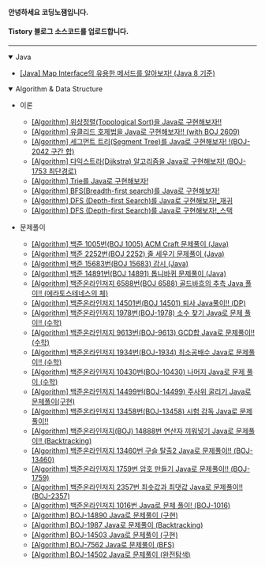 #### 안녕하세요 코딩노잼입니다.
#### Tistory 블로그 소스코드를 업로드합니다.

---

<details open>   
   <summary>Java</summary>

- [[Java] Map Interface의 유용한 메서드를 알아보자! (Java 8 기준)](https://github.com/CodingNoJam/tistory_blog_code/blob/master/src/study/blog/codingnojam/java/StudyhMapMethod.java)
</details>

<details open>   
   <summary>Algorithm & Data Structure</summary>

- 이론
  - [[Algorithm] 위상정렬(Topological Sort)을 Java로 구현해보자!!](https://github.com/CodingNoJam/tistory_blog_code/blob/master/src/study/blog/codingnojam/algorithm/Study_topologicalSort.java)
  - [[Algorithm] 유클리드 호제법을 Java로 구현해보자!! (with BOJ 2609)](https://github.com/CodingNoJam/tistory_blog_code/blob/master/src/study/blog/codingnojam/algorithm/BOJ_2609.java)
  - [[Algorithm] 세그먼트 트리(Segment Tree)를 Java로 구현해보자! !(BOJ-2042 구간 합)](https://github.com/CodingNoJam/tistory_blog_code/blob/master/src/study/blog/codingnojam/algorithm/BOJ_2042.java)
  - [[Algorithm] 다익스트라(Dijkstra) 알고리즘을 Java로 구현해보자! (BOJ-1753 최단경로)](https://github.com/CodingNoJam/tistory_blog_code/blob/master/src/study/blog/codingnojam/algorithm/Study_Dijkstra.java)
  - [[Algorithm] Trie를 Java로 구현해보자!](https://github.com/CodingNoJam/tistory_blog_code/blob/master/src/study/blog/codingnojam/algorithm/Study_Trie.java)
  - [[Algorithm] BFS(Breadth-first search)를 Java로 구현해보자!](https://github.com/CodingNoJam/tistory_blog_code/blob/master/src/study/blog/codingnojam/algorithm/StudyBFS.java)
  - [[Algorithm] DFS (Depth-first Search)를 Java로 구현해보자!_재귀](https://github.com/CodingNoJam/tistory_blog_code/blob/master/src/study/blog/codingnojam/algorithm/Study_DFS_Recursion.java)
  - [[Algorithm] DFS (Depth-first Search)를 Java로 구현해보자!_스택](https://github.com/CodingNoJam/tistory_blog_code/blob/master/src/study/blog/codingnojam/algorithm/Study_DFS_stack.java) 
  

- 문제풀이
   - [[Algorithm] 백준 1005번(BOJ 1005) ACM Craft 문제풀이 (Java)](https://github.com/CodingNoJam/tistory_blog_code/blob/master/src/study/blog/codingnojam/algorithm/BOJ_1005.java)
   - [[Algorithm] 백준 2252번(BOJ 2252) 줄 세우기 문제풀이 (Java)](https://github.com/CodingNoJam/tistory_blog_code/blob/master/src/study/blog/codingnojam/algorithm/BOJ_2252.java)
   - [[Algorithm] 백준 15683번(BOJ 15683) 감시 (Java)](https://github.com/CodingNoJam/tistory_blog_code/blob/master/src/study/blog/codingnojam/algorithm/BOJ_15683.java)
   - [[Algorithm] 백준 14891번(BOJ 14891) 톱니바퀴 문제풀이 (Java)](https://github.com/CodingNoJam/tistory_blog_code/blob/master/src/study/blog/codingnojam/algorithm/BOJ_14891.java)
   - [[Algorithm] 백준온라인저지 6588번(BOJ 6588) 골드바흐의 추측 Java 풀이!! (에라토스테네스의 체)](https://github.com/CodingNoJam/tistory_blog_code/blob/master/src/study/blog/codingnojam/algorithm/BOJ_6588.java)
   - [[Algorithm] 백준온라인저지 14501번(BOJ 14501) 퇴사 Java풀이!! (DP)](https://github.com/CodingNoJam/tistory_blog_code/blob/master/src/study/blog/codingnojam/algorithm/BOJ_14501.java)
   - [[Algorithm] 백준온라인저지 1978번(BOJ-1978) 소수 찾기 Java로 문제 풀이!! (수학)](https://github.com/CodingNoJam/tistory_blog_code/blob/master/src/study/blog/codingnojam/algorithm/BOJ_1978.java)
   - [[Algorithm] 백준온라인저지 9613번(BOJ-9613) GCD합 Java로 문제풀이!! (수학)](https://github.com/CodingNoJam/tistory_blog_code/blob/master/src/study/blog/codingnojam/algorithm/BOJ_9613.java)
   - [[Algorithm] 백준온라인저지 1934번(BOJ-1934) 최소공배수 Java로 문제풀이!! (수학)](https://github.com/CodingNoJam/tistory_blog_code/blob/master/src/study/blog/codingnojam/algorithm/BOJ_1934.java)
   - [[Algorithm] 백준온라인저지 10430번(BOJ-10430) 나머지 Java로 문제 풀이 (수학)](https://github.com/CodingNoJam/tistory_blog_code/blob/master/src/study/blog/codingnojam/algorithm/BOJ_10430.java)
   - [[Algorithm] 백준온라인저지 14499번(BOJ-14499) 주사위 굴리기 Java로 문제풀이(구현)](https://github.com/CodingNoJam/tistory_blog_code/blob/master/src/study/blog/codingnojam/algorithm/BOJ_14499.java)
   - [[Algorithm] 백준온라인저지 13458번(BOJ-13458) 시험 감독 Java로 문제풀이!!](https://github.com/CodingNoJam/tistory_blog_code/blob/master/src/study/blog/codingnojam/algorithm/BOJ_13458.java)
   - [[Algorithm] 백준온라인저지(BOJ) 14888번 연산자 끼워넣기 Java로 문제풀이!! (Backtracking)](https://github.com/CodingNoJam/tistory_blog_code/blob/master/src/study/blog/codingnojam/algorithm/BOJ_14888.java)
   - [[Algorithm] 백준온라인저지 13460번 구슬 탈출2 Java로 문제풀이!! (BOJ-13460)](https://github.com/CodingNoJam/tistory_blog_code/blob/master/src/study/blog/codingnojam/algorithm/BOJ_13460.java)
   - [[Algorithm] 백준온라인저지 1759번 암호 만들기 Java로 문제풀이!! (BOJ-1759)](https://github.com/CodingNoJam/tistory_blog_code/blob/master/src/study/blog/codingnojam/algorithm/BOJ_1759.java)
   - [[Algorithm] 백준온라인저지 2357번 최솟값과 최댓값 Java로 문제풀이!! (BOJ-2357)](https://github.com/CodingNoJam/tistory_blog_code/blob/master/src/study/blog/codingnojam/algorithm/BOJ_2357.java)
   - [[Algorithm] 백준온라인저지 1016번 Java로 문제 풀이! (BOJ-1016)](https://github.com/CodingNoJam/tistory_blog_code/blob/master/src/study/blog/codingnojam/algorithm/BOJ_1016.java)
   - [[Algorithm] BOJ-14890 Java로 문제풀이 (구현)](https://github.com/CodingNoJam/tistory_blog_code/blob/master/src/study/blog/codingnojam/algorithm/BOJ_14890.java)
   - [[Algorithm] BOJ-1987 Java로 문제풀이 (Backtracking)](https://github.com/CodingNoJam/tistory_blog_code/blob/master/src/study/blog/codingnojam/algorithm/BOJ_1987.java)
   - [[Algorithm] BOJ-14503 Java로 문제풀이 (구현)](https://github.com/CodingNoJam/tistory_blog_code/blob/master/src/study/blog/codingnojam/algorithm/BOJ_14503.java)
   - [[Algorithm] BOJ-7562 Java로 문제풀이 (BFS)](https://github.com/CodingNoJam/tistory_blog_code/blob/master/src/study/blog/codingnojam/algorithm/BOJ_7562.java)
   - [[Algorithm] BOJ-14502 Java로 문제풀이 (완전탐색)](https://github.com/CodingNoJam/tistory_blog_code/blob/master/src/study/blog/codingnojam/algorithm/BOJ_14502.java)
</details>



